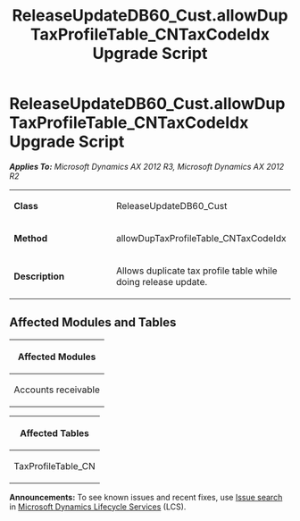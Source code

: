 ﻿---
title: ReleaseUpdateDB60_Cust.allowDupTaxProfileTable_CNTaxCodeIdx Upgrade Script
TOCTitle: ReleaseUpdateDB60_Cust.allowDupTaxProfileTable_CNTaxCodeIdx Upgrade Script
ms:assetid: a2c8f1e5-aa25-ccd5-612e-45849748f0fc
ms:mtpsurl: https://msdn.microsoft.com/en-us/library/JJ736753(v=AX.60)
ms:contentKeyID: 49710185
ms.date: 05/18/2015
mtps_version: v=AX.60
---

# ReleaseUpdateDB60\_Cust.allowDupTaxProfileTable\_CNTaxCodeIdx Upgrade Script 


_**Applies To:** Microsoft Dynamics AX 2012 R3, Microsoft Dynamics AX 2012 R2_

<table>
<colgroup>
<col style="width: 50%" />
<col style="width: 50%" />
</colgroup>
<tbody>
<tr class="odd">
<td><p><strong>Class</strong></p></td>
<td><p>ReleaseUpdateDB60_Cust</p></td>
</tr>
<tr class="even">
<td><p><strong>Method</strong></p></td>
<td><p>allowDupTaxProfileTable_CNTaxCodeIdx</p></td>
</tr>
<tr class="odd">
<td><p><strong>Description</strong></p></td>
<td><p>Allows duplicate tax profile table while doing release update.</p></td>
</tr>
</tbody>
</table>


## Affected Modules and Tables

<table>
<colgroup>
<col style="width: 100%" />
</colgroup>
<thead>
<tr class="header">
<th><p>Affected Modules</p></th>
</tr>
</thead>
<tbody>
<tr class="odd">
<td><p>Accounts receivable</p></td>
</tr>
</tbody>
</table>


<table>
<colgroup>
<col style="width: 100%" />
</colgroup>
<thead>
<tr class="header">
<th><p>Affected Tables</p></th>
</tr>
</thead>
<tbody>
<tr class="odd">
<td><p>TaxProfileTable_CN</p></td>
</tr>
</tbody>
</table>

  
**Announcements:** To see known issues and recent fixes, use [Issue search](http://go.microsoft.com/fwlink/?linkid=389258) in [Microsoft Dynamics Lifecycle Services](http://go.microsoft.com/fwlink/?linkid=306505) (LCS).

